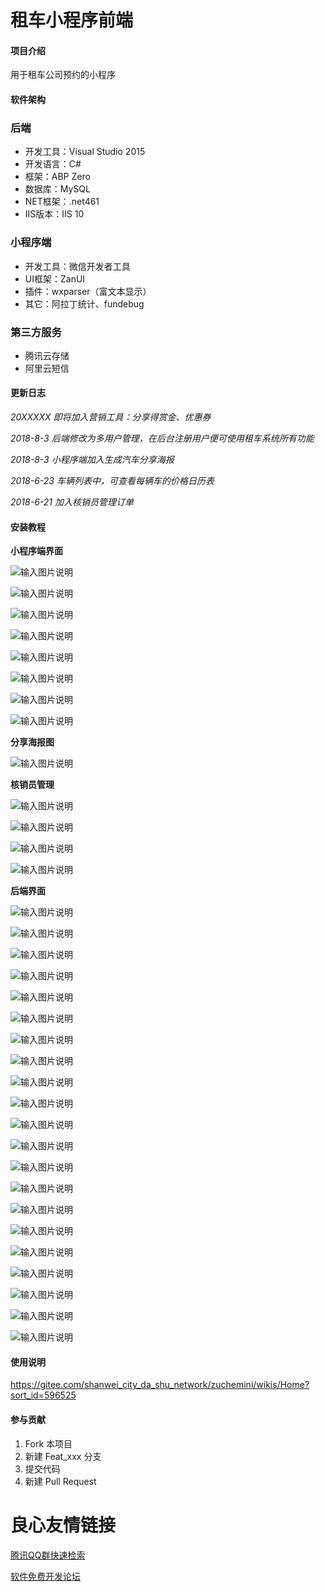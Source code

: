 # 租车小程序前端

#### 项目介绍
用于租车公司预约的小程序

#### 软件架构

### 后端

- 开发工具：Visual Studio 2015
- 开发语言：C#
- 框架：ABP Zero
- 数据库：MySQL
- NET框架：.net461
- IIS版本：IIS 10

### 小程序端

- 开发工具：微信开发者工具
- UI框架：ZanUI
- 插件：wxparser（富文本显示）
- 其它：阿拉丁统计、fundebug

### 第三方服务

- 腾讯云存储
- 阿里云短信


#### 更新日志

  _20XXXXX 即将加入营销工具：分享得赏金、优惠券_

 _2018-8-3 后端修改为多用户管理，在后台注册用户便可使用租车系统所有功能_

 _2018-8-3 小程序端加入生成汽车分享海报_ 

 _2018-6-23 车辆列表中，可查看每辆车的价格日历表_ 

 _2018-6-21 加入核销员管理订单_ 

 

#### 安装教程

 **小程序端界面** 

![输入图片说明](https://gitee.com/uploads/images/2018/0609/221631_9912ff1d_1974020.jpeg "1.jpg")

![输入图片说明](https://gitee.com/uploads/images/2018/0609/221643_fdd76cd2_1974020.jpeg "2.jpg")

![输入图片说明](https://gitee.com/uploads/images/2018/0623/094131_30ffd83a_1974020.jpeg "10.jpg")

![输入图片说明](https://gitee.com/uploads/images/2018/0609/221653_8bb4aa51_1974020.jpeg "3.jpg")

![输入图片说明](https://gitee.com/uploads/images/2018/0609/221700_01b3f146_1974020.jpeg "4.jpg")

![输入图片说明](https://gitee.com/uploads/images/2018/0609/221708_78a19e55_1974020.jpeg "5.jpg")

![输入图片说明](https://gitee.com/uploads/images/2018/0609/221715_3a403e14_1974020.jpeg "6.jpg")

![输入图片说明](https://gitee.com/uploads/images/2018/0609/221726_dd39dc4d_1974020.jpeg "9.jpg")

 **分享海报图**

![输入图片说明](https://images.gitee.com/uploads/images/2018/0803/175639_6ffe89fb_1974020.jpeg "15.jpg")

 **核销员管理**

![输入图片说明](https://gitee.com/uploads/images/2018/0623/094039_953e4997_1974020.jpeg "11.jpg")

![输入图片说明](https://gitee.com/uploads/images/2018/0623/094051_86056d90_1974020.jpeg "12.jpg")

![输入图片说明](https://gitee.com/uploads/images/2018/0623/094058_14c58fa7_1974020.jpeg "13.jpg")

![输入图片说明](https://gitee.com/uploads/images/2018/0623/094104_6317853e_1974020.jpeg "14.jpg")

 **后端界面** 

![输入图片说明](https://gitee.com/uploads/images/2018/0609/221815_ad968105_1974020.png "1.png")

![输入图片说明](https://gitee.com/uploads/images/2018/0609/221823_cd89451e_1974020.png "2.png")

![输入图片说明](https://gitee.com/uploads/images/2018/0609/221831_928d763f_1974020.png "3.png")

![输入图片说明](https://gitee.com/uploads/images/2018/0609/221840_aea930db_1974020.png "4.png")

![输入图片说明](https://gitee.com/uploads/images/2018/0609/221847_8ef8a8d4_1974020.png "5.png")

![输入图片说明](https://gitee.com/uploads/images/2018/0609/221854_f09561ad_1974020.png "6.png")

![输入图片说明](https://gitee.com/uploads/images/2018/0609/221901_e0539eeb_1974020.png "7.png")

![输入图片说明](https://gitee.com/uploads/images/2018/0609/221907_15b4cff7_1974020.png "8.png")

![输入图片说明](https://gitee.com/uploads/images/2018/0609/221914_b6cb60b0_1974020.png "9.png")

![输入图片说明](https://gitee.com/uploads/images/2018/0609/221920_478681d6_1974020.png "10.png")

![输入图片说明](https://gitee.com/uploads/images/2018/0609/221927_b3d30925_1974020.png "11.png")

![输入图片说明](https://gitee.com/uploads/images/2018/0609/221933_90d7f90d_1974020.png "12.png")

![输入图片说明](https://gitee.com/uploads/images/2018/0609/221941_199cdf03_1974020.png "13.png")

![输入图片说明](https://gitee.com/uploads/images/2018/0609/221947_335e5224_1974020.png "14.png")

![输入图片说明](https://gitee.com/uploads/images/2018/0609/221955_4965c12a_1974020.png "15.png")

![输入图片说明](https://gitee.com/uploads/images/2018/0609/222002_7252f46a_1974020.png "16.png")

![输入图片说明](https://gitee.com/uploads/images/2018/0609/222009_8cc50ab7_1974020.png "17.png")

![输入图片说明](https://gitee.com/uploads/images/2018/0609/222016_eb726635_1974020.png "18.png")

![输入图片说明](https://gitee.com/uploads/images/2018/0609/222023_d9326cd5_1974020.png "19.png")

![输入图片说明](https://gitee.com/uploads/images/2018/0609/222030_7fcf7abc_1974020.png "20.png")

![输入图片说明](https://gitee.com/uploads/images/2018/0609/222037_c294cd01_1974020.png "21.png")

#### 使用说明

 https://gitee.com/shanwei_city_da_shu_network/zuchemini/wikis/Home?sort_id=596525 

#### 参与贡献

1. Fork 本项目
2. 新建 Feat_xxx 分支
3. 提交代码
4. 新建 Pull Request





 # 良心友情链接

[腾讯QQ群快速检索](http://u.720life.cn/s/8cf73f7c)

[软件免费开发论坛](http://u.720life.cn/s/bbb01dc0)